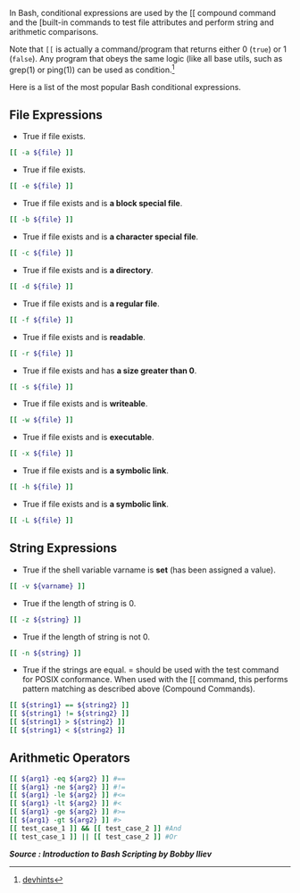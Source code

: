 In Bash, conditional expressions are used by the [[ compound command and the [built-in commands to test file attributes and perform string and arithmetic comparisons.

Note that `[[` is actually a command/program that returns either 0 (`true`) or 1 (`false`). Any program that obeys the same logic (like all base utils, such as grep(1) or ping(1)) can be used as condition.[^1]

Here is a list of the most popular Bash conditional expressions.

## File Expressions

- True if file exists.

```bash
[[ -a ${file} ]]
```

- True if file exists.

```bash
[[ -e ${file} ]]
```

- True if file exists and is **a block special file**.

```bash
[[ -b ${file} ]]
```

- True if file exists and is **a character special file**.

```bash
[[ -c ${file} ]]
```

- True if file exists and is **a directory**.

```bash
[[ -d ${file} ]]
```

- True if file exists and is **a regular file**.

```bash
[[ -f ${file} ]]
```

- True if file exists and is **readable**.

```bash
[[ -r ${file} ]]
```

- True if file exists and has **a size greater than 0**.

```bash
[[ -s ${file} ]]
```

- True if file exists and is **writeable**.

```bash
[[ -w ${file} ]]
```

- True if file exists and is **executable**.

```bash
[[ -x ${file} ]]
```

- True if file exists and is **a symbolic link**.

```bash
[[ -h ${file} ]]
```

- True if file exists and is **a symbolic link**.

```bash
[[ -L ${file} ]]
```

## String Expressions

- True if the shell variable varname is **set** (has been assigned a value).

```bash
[[ -v ${varname} ]]
```

- True if the length of string is 0.

```bash
[[ -z ${string} ]]
```

- True if the length of string is not 0.

```bash
[[ -n ${string} ]]
```

- True if the strings are equal. = should be used with the test command for POSIX conformance. When used with the [[ command, this performs pattern matching as described above (Compound Commands).

```bash
[[ ${string1} == ${string2} ]]
[[ ${string1} != ${string2} ]]
[[ ${string1} > ${string2} ]]
[[ ${string1} < ${string2} ]]
```

## Arithmetic Operators

```bash
[[ ${arg1} -eq ${arg2} ]] #==
[[ ${arg1} -ne ${arg2} ]] #!=
[[ ${arg1} -le ${arg2} ]] #<=
[[ ${arg1} -lt ${arg2} ]] #<
[[ ${arg1} -ge ${arg2} ]] #>=
[[ ${arg1} -gt ${arg2} ]] #>
[[ test_case_1 ]] && [[ test_case_2 ]] #And
[[ test_case_1 ]] || [[ test_case_2 ]] #Or
```

***Source : Introduction to Bash Scripting by Bobby Iliev***

[^1]: [devhints](https://devhints.io/bash)

